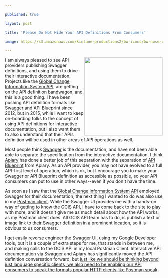 ---
published: true
layout: post
title: 'Please Do Not Hide Your API Definitions From Consumers'
image: https://s3.amazonaws.com/kinlane-productions2/bw-icons/bw-nose-disguise.png
---

<p><img src="https://s3.amazonaws.com/kinlane-productions2/bw-icons/bw-nose-disguise.png" alt="" width="250" align="right" />
<p>I am always pleased to see API providers publishing Swagger definitions, and using them to drive their interactive documentation. Projects like the&nbsp;<a href="http://data.globalchange.gov/">Global Change Information System API</a>, are getting on the API definition bandwagon, and this is a good thing. I have been pushing API definition formats like Swagger and API Blueprint since 2012, but in 2015, while I want to keep on-boarding folks to the concept of using API definitions for interactive documentation, but I also want them to also understand that their APIs definition will be used in other areas of API operations as well.
<p>Most people think <a href="http://swagger.io">Swagger</a> is the documentation, and have not been able able to separate the specification from the interactive documentation. I think <a href="http://apiary.ioo">Apiary</a> has done a better job of this separation with the separation of <a href="http://apiblueprint.com">API Blueprint</a> from Apiary. As an API provider, you may not have evolved to a full API-first level of operation, which is ok, but I encourage you to make your Swagger or API Blueprint definition as accessible as possible, so your API consumers can put to use in other ways--even if you don't have the time.
<p>As soon as I saw that the&nbsp;<a href="http://data.globalchange.gov/">Global Change Information System API</a>&nbsp;employed Swagger for their documentation, the next thing I wanted to do was also use in my <a href="https://www.postman.com/">Postman client</a>. While the Swagger UI provides me with a hands-on way of getting to know the GCIS API, I have to come back to the site to play with more, and it doesn't give me as much detail about how the API works, as my Postman client does. All GCIS API team has to do, is publish a text or image link to <a href="/admin/blog/view-source:http:/data.globalchange.gov/api_reference.json">their Swagger definition</a> in a prominent location, so it is obvious to us consumers.
<p>I get easily reverse engineer the Swagger UI, using my Google Developer tools, but it is a couple of extra steps for me, that stands in between me, and making calls to the GCIS API in my local Postman Client. Interactive API documentation via Swagger and Apiary has significantly moved the API definition conversation forward, but <a href="http://apievangelist.com/2015/08/28/thinking-beyond-just-language-specific-clients-and-also-speaking-the-formats-popular-http-clients-are-using/">just like we should be thinking beyond just language specific clients, we also need to be enabling our API consumers to speak the formats popular HTTP clients like Postman speak</a>.

